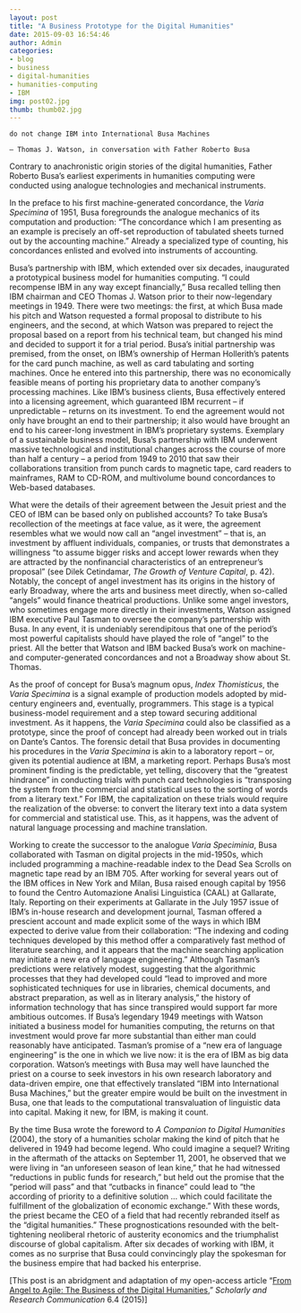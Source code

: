 ```yaml
---
layout: post
title: "A Business Prototype for the Digital Humanities"
date: 2015-09-03 16:54:46
author: Admin
categories:
- blog
- business
- digital-humanities
- humanities-computing
- IBM
img: post02.jpg
thumb: thumb02.jpg
---
```


    do not change IBM into International Busa Machines

    – Thomas J. Watson, in conversation with Father Roberto Busa

Contrary to anachronistic origin stories of the digital humanities, Father Roberto Busa’s earliest experiments in humanities computing were conducted using analogue technologies and mechanical instruments. 
<!--more-->
In the preface to his first machine-generated concordance, the *Varia Specimina* of 1951, Busa foregrounds the analogue mechanics of its computation and production: “The concordance which I am presenting as an example is precisely an off-set reproduction of tabulated sheets turned out by the accounting machine.” Already a specialized type of counting, his concordances enlisted and evolved into instruments of accounting.

Busa’s partnership with IBM, which extended over six decades, inaugurated a prototypical business model for humanities computing. “I could recompense IBM in any way except financially,” Busa recalled telling then IBM chairman and CEO Thomas J. Watson prior to their now-legendary meetings in 1949. There were two meetings: the first, at which Busa made his pitch and Watson requested a formal proposal to distribute to his engineers, and the second, at which Watson was prepared to reject the proposal based on a report from his technical team, but changed his mind and decided to support it for a trial period. Busa’s initial partnership was premised, from the onset, on IBM’s ownership of Herman Hollerith’s patents for the card punch machine, as well as card tabulating and sorting machines. Once he entered into this partnership, there was no economically feasible means of porting his proprietary data to another company’s processing machines. Like IBM’s business clients, Busa effectively entered into a licensing agreement, which guaranteed IBM recurrent – if unpredictable – returns on its investment. To end the agreement would not only have brought an end to their partnership; it also would have brought an end to his career-long investment in IBM’s proprietary systems. Exemplary of a sustainable business model, Busa’s partnership with IBM underwent massive technological and institutional changes across the course of more than half a century – a period from 1949 to 2010 that saw their collaborations transition from punch cards to magnetic tape, card readers to mainframes, RAM to CD-ROM, and multivolume bound concordances to Web-based databases. 

What were the details of their agreement between the Jesuit priest and the CEO of IBM can be based only on published accounts? To take Busa’s recollection of the meetings at face value, as it were, the agreement resembles what we would now call an “angel investment” – that is, an investment by affluent individuals, companies, or trusts that demonstrates a willingness “to assume bigger risks and accept lower rewards when they are attracted by the nonfinancial characteristics of an entrepreneur’s proposal” (see Dilek Cetindamar, *The Growth of Venture Capital*, p. 42). Notably, the concept of angel investment has its origins in the history of early Broadway, where the arts and business meet directly, when so-called “angels” would finance theatrical productions. Unlike some angel investors, who sometimes engage more directly in their investments, Watson assigned IBM executive Paul Tasman to oversee the company’s partnership with Busa. In any event, it is undeniably serendipitous that one of the period’s most powerful capitalists should have played the role of “angel” to the priest. All the better that Watson and IBM backed Busa’s work on machine- and computer-generated concordances and not a Broadway show about St. Thomas.

As the proof of concept for Busa’s magnum opus, *Index Thomisticus*, the *Varia Specimina* is a signal example of production models adopted by mid-century engineers and, eventually, programmers. This stage is a typical business-model requirement and a step toward securing additional investment. As it happens, the *Varia Specimina* could also be classified as a prototype, since the proof of concept had already been worked out in trials on Dante’s Cantos. The forensic detail that Busa provides in documenting his procedures in the *Varia Specimina* is akin to a laboratory report – or, given its potential audience at IBM, a marketing report. Perhaps Busa’s most prominent finding is the predictable, yet telling, discovery that the “greatest hindrance” in conducting trials with punch card technologies is “transposing the system from the commercial and statistical uses to the sorting of words from a literary text.” For IBM, the capitalization on these trials would require the realization of the obverse: to convert the literary text into a data system for commercial and statistical use. This, as it happens, was the advent of natural language processing and machine translation.

Working to create the successor to the analogue *Varia Speciminia*, Busa collaborated with Tasman on digital projects in the mid-1950s, which included programming a machine-readable index to the Dead Sea Scrolls on magnetic tape read by an IBM 705. After working for several years out of the IBM offices in New York and Milan, Busa raised enough capital by 1956 to found the Centro Automazione Analisi Linguistica (CAAL) at Gallarate, Italy. Reporting on their experiments at Gallarate in the July 1957 issue of IBM’s in-house research and development journal, Tasman offered a prescient account and made explicit some of the ways in which IBM expected to derive value from their collaboration: “The indexing and coding techniques developed by this method offer a comparatively fast method of literature searching, and it appears that the machine searching application may initiate a new era of language engineering.” Although Tasman’s predictions were relatively modest, suggesting that the algorithmic processes that they had developed could “lead to improved and more sophisticated techniques for use in libraries, chemical documents, and abstract preparation, as well as in literary analysis,” the history of information technology that has since transpired would support far more ambitious outcomes. If Busa’s legendary 1949 meetings with Watson initiated a business model for humanities computing, the returns on that investment would prove far more substantial than either man could reasonably have anticipated. Tasman’s promise of a “new era of language engineering” is the one in which we live now: it is the era of IBM as big data corporation. Watson’s meetings with Busa may well have launched the priest on a course to seek investors in his own research laboratory and data-driven empire, one that effectively translated “IBM into International Busa Machines,” but the greater empire would be built on the investment in Busa, one that leads to the computational transvaluation of linguistic data into capital. Making it new, for IBM, is making it count.

By the time Busa wrote the foreword to *A Companion to Digital Humanities* (2004), the story of a humanities scholar making the kind of pitch that he delivered in 1949 had become legend. Who could imagine a sequel? Writing in the aftermath of the attacks on September 11, 2001, he observed that we were living in “an unforeseen season of lean kine,” that he had witnessed “reductions in public funds for research,” but held out the promise that the “period will pass” and that “cutbacks in finance” could lead to “the according of priority to a definitive solution … which could facilitate the fulfillment of the globalization of economic exchange.” With these words, the priest became the CEO of a field that had recently rebranded itself as the “digital humanities.” These prognostications resounded with the belt-tightening neoliberal rhetoric of austerity economics and the triumphalist discourse of global capitalism. After six decades of working with IBM, it comes as no surprise that Busa could convincingly play the spokesman for the business empire that had backed his enterprise.

[This post is an abridgment and adaptation of my open-access article “[From Angel to Agile: The Business of the Digital Humanities][angel],” *Scholarly and Research Communication* 6.4 (2015)]

[angel]: http://src-online.ca/index.php/src/article/view/208